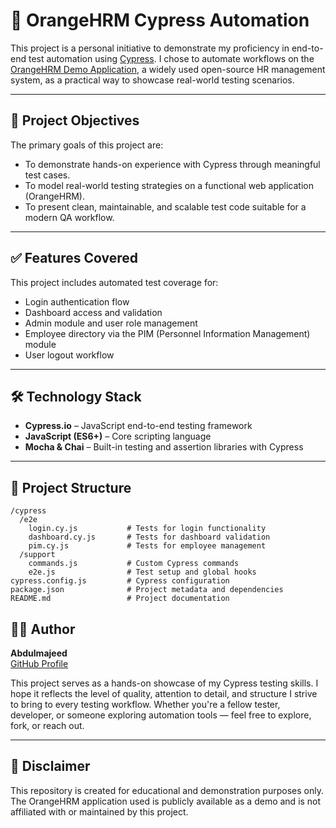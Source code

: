 # 🧪 OrangeHRM Cypress Automation

This project is a personal initiative to demonstrate my proficiency in end-to-end test automation using [Cypress](https://www.cypress.io/). I chose to automate workflows on the [OrangeHRM Demo Application](https://opensource-demo.orangehrmlive.com/), a widely used open-source HR management system, as a practical way to showcase real-world testing scenarios.

---

## 📌 Project Objectives

The primary goals of this project are:

- To demonstrate hands-on experience with Cypress through meaningful test cases.
- To model real-world testing strategies on a functional web application (OrangeHRM).
- To present clean, maintainable, and scalable test code suitable for a modern QA workflow.

---

## ✅ Features Covered

This project includes automated test coverage for:

- Login authentication flow
- Dashboard access and validation
- Admin module and user role management
- Employee directory via the PIM (Personnel Information Management) module
- User logout workflow

---

## 🛠️ Technology Stack

- **Cypress.io** – JavaScript end-to-end testing framework
- **JavaScript (ES6+)** – Core scripting language
- **Mocha & Chai** – Built-in testing and assertion libraries with Cypress

---

## 📁 Project Structure

```plaintext
/cypress
  /e2e
    login.cy.js           # Tests for login functionality
    dashboard.cy.js       # Tests for dashboard validation
    pim.cy.js             # Tests for employee management
  /support
    commands.js           # Custom Cypress commands
    e2e.js                # Test setup and global hooks
cypress.config.js         # Cypress configuration
package.json              # Project metadata and dependencies
README.md                 # Project documentation
```
## 👨‍💻 Author

**Abdulmajeed**  
[GitHub Profile](https://github.com/YOUR-USERNAME)

This project serves as a hands-on showcase of my Cypress testing skills. I hope it reflects the level of quality, attention to detail, and structure I strive to bring to every testing workflow. Whether you're a fellow tester, developer, or someone exploring automation tools — feel free to explore, fork, or reach out.

---

## 📃 Disclaimer

This repository is created for educational and demonstration purposes only. The OrangeHRM application used is publicly available as a demo and is not affiliated with or maintained by this project.

